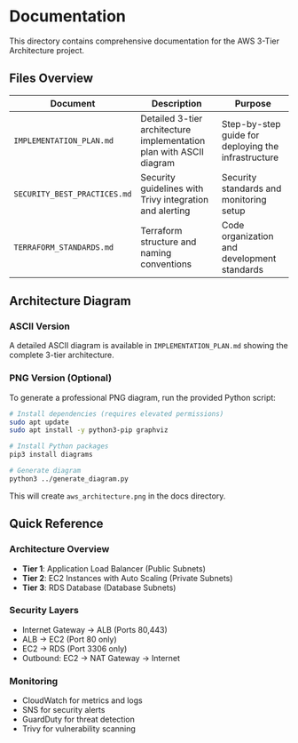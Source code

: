 # Documentation

This directory contains comprehensive documentation for the AWS 3-Tier Architecture project.

## Files Overview

| Document | Description | Purpose |
|----------|-------------|---------|
| `IMPLEMENTATION_PLAN.md` | Detailed 3-tier architecture implementation plan with ASCII diagram | Step-by-step guide for deploying the infrastructure |
| `SECURITY_BEST_PRACTICES.md` | Security guidelines with Trivy integration and alerting | Security standards and monitoring setup |
| `TERRAFORM_STANDARDS.md` | Terraform structure and naming conventions | Code organization and development standards |

## Architecture Diagram

### ASCII Version
A detailed ASCII diagram is available in `IMPLEMENTATION_PLAN.md` showing the complete 3-tier architecture.

### PNG Version (Optional)
To generate a professional PNG diagram, run the provided Python script:

```bash
# Install dependencies (requires elevated permissions)
sudo apt update
sudo apt install -y python3-pip graphviz

# Install Python packages
pip3 install diagrams

# Generate diagram
python3 ../generate_diagram.py
```

This will create `aws_architecture.png` in the docs directory.

## Quick Reference

### Architecture Overview
- **Tier 1**: Application Load Balancer (Public Subnets)
- **Tier 2**: EC2 Instances with Auto Scaling (Private Subnets)  
- **Tier 3**: RDS Database (Database Subnets)

### Security Layers
- Internet Gateway → ALB (Ports 80,443)
- ALB → EC2 (Port 80 only)
- EC2 → RDS (Port 3306 only)
- Outbound: EC2 → NAT Gateway → Internet

### Monitoring
- CloudWatch for metrics and logs
- SNS for security alerts
- GuardDuty for threat detection
- Trivy for vulnerability scanning